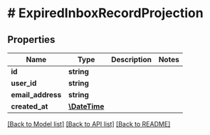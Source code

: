 # # ExpiredInboxRecordProjection

## Properties

Name | Type | Description | Notes
------------ | ------------- | ------------- | -------------
**id** | **string** |  | 
**user_id** | **string** |  | 
**email_address** | **string** |  | 
**created_at** | [**\DateTime**](\DateTime) |  | 

[[Back to Model list]](../../README#documentation-for-models) [[Back to API list]](../../README#documentation-for-api-endpoints) [[Back to README]](../../README)


